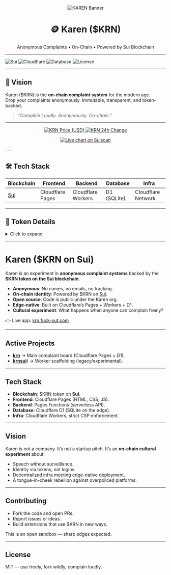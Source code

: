 <p align="center">
  <img src="https://pbs.twimg.com/community_banner_img/1959006942145519616/47kDXOz5?format=jpg&name=small" alt="KAREN Banner" />
</p>

<h1 align="center">🪙 Karen ($KRN)</h1>
<p align="center">
  Anonymous Complaints • On-Chain • Powered by Sui Blockchain
</p>

---

![Sui](https://img.shields.io/badge/Blockchain-Sui-blue?logo=sui)
![Cloudflare](https://img.shields.io/badge/Infra-Cloudflare-orange?logo=cloudflare)
![Database](https://img.shields.io/badge/Database-D1%20(SQL)-yellow)
![License](https://img.shields.io/badge/License-MIT-green)

---

## 🚀 Vision
Karen ($KRN) is the **on-chain complaint system** for the modern age.  
Drop your complaints anonymously. Immutable, transparent, and token-backed.  

> _“Complain Loudly. Anonymously. On-chain.”_

---

<p align="center">
  <!-- Live-ish market badges (server-rendered via shields.io) -->
  <a href="https://dexscreener.com/search?q=0x278c12e3bcc279248ea3e316ca837244c3941399f2bf4598638f4a8be35c09aa%3A%3Akrn%3A%3AKRN">
    <img alt="KRN Price (USD)" 
         src="https://img.shields.io/badge/dynamic/json?url=https%3A%2F%2Fapi.dexscreener.com%2Flatest%2Fdex%2Ftokens%2F0x278c12e3bcc279248ea3e316ca837244c3941399f2bf4598638f4a8be35c09aa%253A%253Akrn%253A%253AKRN&query=%24.pairs.0.priceUsd&label=KRN%20price&suffix=%20USD&color=informational">
  </a>
  <a href="https://dexscreener.com/search?q=0x278c12e3bcc279248ea3e316ca837244c3941399f2bf4598638f4a8be35c09aa%3A%3Akrn%3A%3AKRN">
    <img alt="KRN 24h Change" 
         src="https://img.shields.io/badge/dynamic/json?url=https%3A%2F%2Fapi.dexscreener.com%2Flatest%2Fdex%2Ftokens%2F0x278c12e3bcc279248ea3e316ca837244c3941399f2bf4598638f4a8be35c09aa%253A%253Akrn%253A%253AKRN&query=%24.pairs.0.priceChange.h24&label=24h&suffix=%25&color=success">
  </a>

<p align="center">
  <a href="https://suiscan.xyz/mainnet/coin/0x278c12e3bcc279248ea3e316ca837244c3941399f2bf4598638f4a8be35c09aa::krn::KRN/txs">
    <img alt="Live chart on Suiscan" src="https://img.shields.io/badge/Live%20Chart-Suiscan-0aa?style=for-the-badge">
  </a>
</p>
---

## 🛠️ Tech Stack
| Blockchain | Frontend | Backend | Database | Infra |
|------------|----------|---------|----------|-------|
| [Sui](https://sui.io) | Cloudflare Pages | Cloudflare Workers | D1 (SQLite) | Cloudflare Network |

---

## 📜 Token Details
<details>
  <summary>Click to expand</summary>

- **Token:** $KRN  
- **Chain:** [Sui](https://sui.io)  
- **Type:** Utility & Governance  
- **Explorer:** _(link coming soon)_  

</details>

---
# Karen (\$KRN on Sui)

Karen is an experiment in **anonymous complaint systems** backed by the **\$KRN token on the Sui blockchain**.

* **Anonymous**: No names, no emails, no tracking.
* **On-chain identity**: Powered by \$KRN on [Sui](https://sui.io).
* **Open source**: Code is public under the Karen org.
* **Edge-native**: Built on Cloudflare’s Pages + Workers + D1.
* **Cultural experiment**: What happens when anyone can complain freely?

👉 Live app: [krn.fuck-out.com](https://krn.fuck-out.com)

---

## Active Projects

* [**krn**](https://github.com/KRNSUI/krn) → Main complaint board (Cloudflare Pages + D1).
* [**krnsui**](https://github.com/KRNSUI/krnsui)) → Worker scaffolding (legacy/experimental).

---

## Tech Stack

* **Blockchain**: \$KRN token on **Sui**.
* **Frontend**: Cloudflare Pages (HTML, CSS, JS).
* **Backend**: Pages Functions (serverless API).
* **Database**: Cloudflare D1 (SQLite on the edge).
* **Infra**: Cloudflare Workers, strict CSP enforcement.

---

## Vision

Karen is not a company. It’s not a startup pitch.
It’s an **on-chain cultural experiment** about:

* Speech without surveillance.
* Identity via tokens, not logins.
* Decentralized infra meeting edge-native deployment.
* A tongue-in-cheek rebellion against overpoliced platforms.

---

## Contributing

* Fork the code and open PRs.
* Report issues or ideas.
* Build extensions that use \$KRN in new ways.

This is an open sandbox — sharp edges expected.

---

## License

MIT — use freely, fork wildly, complain loudly.

